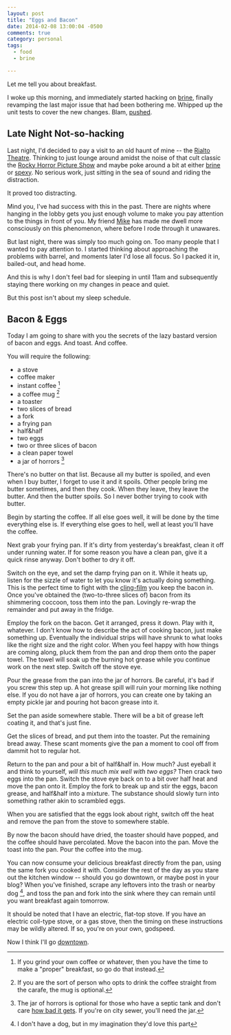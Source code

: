 ```yaml
---
layout: post
title: "Eggs and Bacon"
date: 2014-02-08 13:00:04 -0500
comments: true
category: personal
tags:
  - food
  - brine

---
```


Let me tell you about breakfast.

I woke up this morning, and immediately started hacking on [brine],
finally revamping the last major issue that had been bothering
me. Whipped up the unit tests to cover the new changes. Blam, [pushed].

[brine]: https://github.com/obriencj/python-brine/

[pushed]: https://github.com/obriencj/python-brine/commit/902a23cb5683336d54eda4a5a05b00f8142727c3

<!-- more -->


## Late Night Not-so-hacking

Last night, I'd decided to pay a visit to an old haunt of mine -- the
[Rialto Theatre]. Thinking to just lounge around amidst the noise of
that cult classic the [Rocky Horror Picture Show][rhps] and maybe poke
around a bit at either [brine] or [spexy]. No serious work, just
sitting in the sea of sound and riding the distraction.

It proved too distracting.

Mind you, I've had success with this in the past. There are nights
where hanging in the lobby gets you just enough volume to make you pay
attention to the things in front of you. My friend [Mike] has made me
dwell more consciously on this phenomenon, where before I rode through
it unawares.

But last night, there was simply too much going on. Too many people
that I wanted to pay attention to. I started thinking about approaching
the problems with barrel, and moments later I'd lose all focus. So I
packed it in, bailed-out, and head home.

[rialto theatre]: http://ambassadorcinemas.com/joomla/index.php?option=com_content&task=view&id=207

[rhps]: http://lickitlips.com/

[spexy]: https://github.com/obriencj/python-spexy/

[mike]: https://plus.google.com/+MikeMcLean/

And this is why I don't feel bad for sleeping in until 11am and
subsequently staying there working on my changes in peace and quiet.

But this post isn't about my sleep schedule.


## Bacon &amp; Eggs

Today I am going to share with you the secrets of the lazy bastard
version of bacon and eggs. And toast. And coffee.

You will require the following:

 * a stove
 * coffee maker
 * instant coffee [^1]
 * a coffee mug [^2]
 * a toaster
 * two slices of bread
 * a fork
 * a frying pan
 * half&amp;half
 * two eggs
 * two or three slices of bacon
 * a clean paper towel
 * a jar of horrors [^3]

There's no butter on that list. Because all my butter is spoiled, and
even when I buy butter, I forget to use it and it spoils. Other people
bring me butter sometimes, and then they cook. When they leave, they
leave the butter. And then the butter spoils. So I never bother trying
to cook with butter.

[^1]: If you grind your own coffee or whatever, then you have the time to make a "proper" breakfast, so go do that instead.

[^2]: If you are the sort of person who opts to drink the coffee straight from the carafe, the mug is optional.

[^3]: The jar of horrors is optional for those who have a septic tank and don't care [how bad it gets]. If you're on city sewer, you'll need the jar.

[how bad it gets]: http://www.youtube.com/watch?v=40SveAvKq_k

Begin by starting the coffee. If all else goes well, it will be done
by the time everything else is. If everything else goes to hell, well
at least you'll have the coffee.

Next grab your frying pan. If it's dirty from yesterday's breakfast,
clean it off under running water. If for some reason you have a clean
pan, give it a quick rinse anyway. Don't bother to dry it off.

Switch on the eye, and set the damp frying pan on it. While it heats
up, listen for the sizzle of water to let you know it's actually doing
something. This is the perfect time to fight with the [cling-film] you
keep the bacon in. Once you've obtained the (two-to-three slices of)
bacon from its shimmering coccoon, toss them into the pan. Lovingly
re-wrap the remainder and put away in the fridge.

[cling-film]: http://michaelkelly.artofeurope.com/orb1.htm

Employ the fork on the bacon. Get it arranged, press it down. Play
with it, whatever. I don't know how to describe the act of cooking
bacon, just make something up. Eventually the individual strips will
have shrunk to what looks like the right size and the right color.
When you feel happy with how things are coming along, pluck them from
the pan and drop them onto the paper towel. The towel will soak up the
burning hot grease while you continue work on the next step. Switch
off the stove eye.

Pour the grease from the pan into the jar of horrors. Be careful, it's
bad if you screw this step up. A hot grease spill will ruin your
morning like nothing else. If you do not have a jar of horrors, you
can create one by taking an empty pickle jar and pouring hot bacon
grease into it.

Set the pan aside somewhere stable. There will be a bit of grease left
coating it, and that's just fine.

Get the slices of bread, and put them into the toaster. Put the
remaining bread away. These scant moments give the pan a moment to
cool off from dammit hot to regular hot.

Return to the pan and pour a bit of half&half in. How much? Just
eyeball it and think to yourself, _will this much mix well with two
eggs?_ Then crack two eggs into the pan. Switch the stove eye back on
to a bit over half heat and move the pan onto it. Employ the fork to
break up and stir the eggs, bacon grease, and half&amp;half into a
mixture. The substance should slowly turn into something rather akin
to scrambled eggs.

When you are satisfied that the eggs look about right, switch off the
heat and remove the pan from the stove to somewhere stable.

By now the bacon should have dried, the toaster should have popped,
and the coffee should have percolated. Move the bacon into the pan. Move
the toast into the pan. Pour the coffee into the mug.

You can now consume your delicious breakfast directly from the pan,
using the same fork you cooked it with. Consider the rest of the day
as you stare out the kitchen window -- should you go downtown, or
maybe post in your blog? When you've finished, scrape any leftovers
into the trash or nearby dog [^4], and toss the pan and fork into the
sink where they can remain until you want breakfast again tomorrow.

[^4]: I don't have a dog, but in my imagination they'd love this part

It should be noted that I have an electric, flat-top stove. If you
have an electric coil-type stove, or a gas stove, then the timing on
these instructions may be wildly altered. If so, you're on your own,
godspeed.

Now I think I'll go [downtown].

[downtown]: http://morningtimes-raleigh.com/
